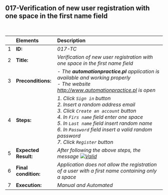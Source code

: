 ## 017-Verification of new user registration with one space in the first name field

<br>

|     | Elements             | Description                                                                                                                                                                                                                                                                                        |
| :-- | :------------------- | :------------------------------------------------------------------------------------------------------------------------------------------------------------------------------------------------------------------------------------------------------------------------------------------------- |
| 1   | **ID:**              | _017-TC_                                                                                                                                                                                                                                                                                           |
| 2   | **Title:**           | _Verification of new user registration with one space in the first name field_                                                                                                                                                                                                                     |
| 3   | **Preconditions:**   | _- The **automationpractice.pl** application is available and working properly <br> - The website http://www.automationpractice.pl is open_                                                                                                                                                        |
| 4   | **Steps:**           | _1. Click `Sign in` button <br> 2. Insert a random address email <br> 3. Click `Create an account` button <br> 4. In `Firs name` field enter one space <br> 5. In `Last name` field insert random name <br> 6. In `Password` field insert a valid random password <br> 7. Click `Register` button_ |
| 5   | **Expected Result:** | _After following the above steps, the message [![Valid](https://img.shields.io/badge/There%20is%201%20error-f3515c)](#)_                                                                                                                                                                           |
| 6   | **Final condition:** | _Application does not allow the registration of a user with a first name containing only a space_                                                                                                                                                                                                  |
| 7   | **Execution:**       | _Manual and Automated_                                                                                                                                                                                                                                                                             |
